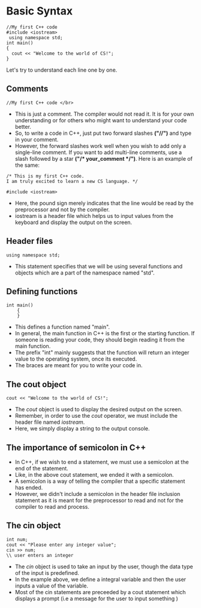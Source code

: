 # Basic Syntax

    //My first C++ code
    #include <iostream>  
     using namespace std; 
    int main() 
    { 
      cout << "Welcome to the world of CS!";
    }



Let's try to understand each line one by one.

## Comments

    //My first C++ code </br>

* This is just a comment. The compiler would not read it. It is for your own understanding or for others who might want to understand your code better. 
* So, to write a code in C++, just put two forward slashes **("//")** and type in your comment.
* However, the forward slashes work well when you wish to add only a single-line comment. If you want to add multi-line comments, use a slash followed by a star __("/* your_comment */")__. Here is an example of the same:
```
/* This is my first C++ code.
I am truly excited to learn a new CS language. */

```

```
#include <iostream> 
```

* Here, the pound sign merely indicates that the line would be read by the preprocessor and not by the compiler.
* iostream is a header file which helps us to input values from the keyboard and display the output on the screen. 

## Header files
```
using namespace std;
```
* This statement specifies that we will be using several functions and objects which are a part of the namespace named "std".

## Defining functions
```
int main() 
    { 
    }
```
* This defines a function named "main".
* In general, the main function in C++ is the first or the starting function. If someone is reading your code, they should begin reading it from the main function.
* The prefix "int" mainly suggests that the function will return an integer value to the operating system, once its executed.
* The braces are meant for you to write your code in.

## The cout object
```
cout << "Welcome to the world of CS!";
```
* The *cout* object is used to display the desired output on the screen.
* Remember, in order to use the *cout* operator, we must include the header file named *iostream*.
* Here, we simply display a string to the output console.

## The importance of semicolon in C++
* In C++, if we wish to end a statement, we must use a semicolon at the end of the statement.
* Like, in the above cout statement, we ended it with a semicolon.
* A semicolon is a way of telling the compiler that a specific statement has ended. 
* However, we didn't include a semicolon in the header file inclusion statement as it is meant for the preprocessor to read and not for the compiler to read and process.

## The cin object
```
int num;
cout << "Please enter any integer value";
cin >> num;
\\ user enters an integer
```
- The *cin* object is used to take an input by the user, though the data type of the input is predefined.
- In the example above, we define a integral variable and then the user inputs a value of the variable.
- Most of the cin statements are preceeded by a cout statement which displays a prompt (i.e a message for the user to input something )